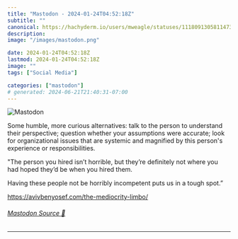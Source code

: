 ```yaml
---
title: "Mastodon - 2024-01-24T04:52:18Z"
subtitle: ""
canonical: https://hachyderm.io/users/mweagle/statuses/111809130581147309
description:
image: "/images/mastodon.png"

date: 2024-01-24T04:52:18Z
lastmod: 2024-01-24T04:52:18Z
image: ""
tags: ["Social Media"]

categories: ["mastodon"]
# generated: 2024-06-21T21:40:31-07:00
---
```

![Mastodon](/images/mastodon.png)

<p>Some humble, more curious alternatives: talk to the person to understand their perspective; question whether your assumptions were accurate; look for organizational issues that are systemic and magnified by this person&#39;s experience or responsibilities.</p><p>&quot;The person you hired isn’t horrible, but they’re definitely not where you had hoped they’d be when you hired them.</p><p>Having these people not be horribly incompetent puts us in a tough spot.”</p><p><a href="https://avivbenyosef.com/the-mediocrity-limbo/" target="_blank" rel="nofollow noopener noreferrer" translate="no"><span class="invisible">https://</span><span class="ellipsis">avivbenyosef.com/the-mediocrit</span><span class="invisible">y-limbo/</span></a></p>


###### [Mastodon Source 🐘](https://hachyderm.io/@mweagle/111809130581147309)

___
